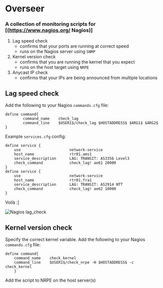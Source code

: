 # Overseer
### A collection of monitoring scripts for [(https://www.nagios.org/ Nagios)]

1. Lag speed check
   - confirms that your ports are running at correct speed
   - runs on the Nagios server using `SNMP` 
2. Kernel version check
   - confirms that you are running the kernel that you expect
   - runs on the host target using `NRPE`
3. Anycast IP check
   - confirms that your IPs are being announced from multiple locations

## Lag speed check
Add the following to your Nagios `commands.cfg` file:

```
define command{
        command_name    check_lag
        command_line    $USER1$/check_lag $HOSTADDRESS$ $ARG1$ $ARG2$
}
```
Example `services.cfg` config:
```
define service {
    use                      network-service
    host_name                rtr01.ams1
    service_description      LAG: TRANSIT: AS3356 Level3
    check_command            check_lag! ae61 20000
}
define service {
    use                      network-service
    host_name                rtr01.fra1
    service_description      LAG: TRANSIT: AS2914 NTT
    check_command            check_lag! ae62 10000
}
```
Voilà :]

![Nagios lag_check](https://user-images.githubusercontent.com/3232601/30882288-59d8f1d8-a2bd-11e7-9c5f-a89439f290fe.JPG)

## Kernel version check
Specify the correct kernel variable. 
Add the following to your Nagios `commands.cfg` file:

```
define command{
	command_name	check_kernel
	command_line	$USER1$/check_nrpe -H $HOSTADDRESS$ -c check_kernel
	}
```

Add the script to NRPE on the host server(s)
